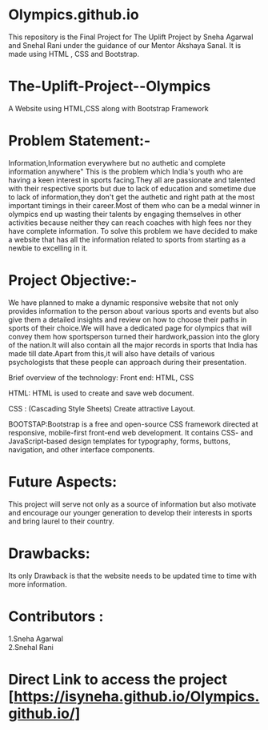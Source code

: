# Olympics.github.io
This repository is the Final Project for The Uplift Project by Sneha Agarwal and Snehal Rani under the guidance of our Mentor Akshaya Sanal. It is made using HTML , CSS and Bootstrap. 
# The-Uplift-Project--Olympics

A Website using HTML,CSS along with Bootstrap Framework

# Problem Statement:-
Information,Information everywhere but no authetic and complete information anywhere" This is the problem which India's youth who are having a keen interest in sports facing.They all are passionate and talented with their respective sports but due to lack of education and sometime due to lack of information,they don't get the authetic and right path at the most important timings in their career.Most of them who can be a medal winner in olympics end up wasting their talents by engaging themselves in other activities because neither they can reach coaches with high fees nor they have complete information. To solve this problem we have decided to make a website that has all the information related to sports from starting as a newbie to excelling in it.




# Project Objective:-
We have  planned to make a dynamic responsive website that not only provides information to the person about various sports and events but also give them a detailed insights and review on how to choose their paths in sports of their choice.We will have a dedicated page for olympics that will convey them how sportsperson turned their hardwork,passion into the glory of the nation.It will also contain all the major records in sports that India has made till date.Apart from this,it will also have details of various psychologists that these people can approach during their presentation.

Brief overview of the technology:
Front end: HTML, CSS


HTML: HTML is used to create and save web document.<br>

CSS : (Cascading Style Sheets) Create attractive Layout.<br>

BOOTSTAP:Bootstrap is a free and open-source CSS framework directed at responsive, mobile-first front-end web development. It contains CSS- and JavaScript-based design templates for typography, forms, buttons, navigation, and other interface components.

# Future Aspects:
This project will serve not only as a source of information but also motivate and encourage our younger generation to develop their interests in sports and bring laurel to their country.

# Drawbacks:
Its only Drawback is that the website needs to be updated time to time with more information.

# Contributors :
1.Sneha Agarwal<br>
2.Snehal Rani<br>

# Direct Link to access the project [https://isyneha.github.io/Olympics.github.io/]

